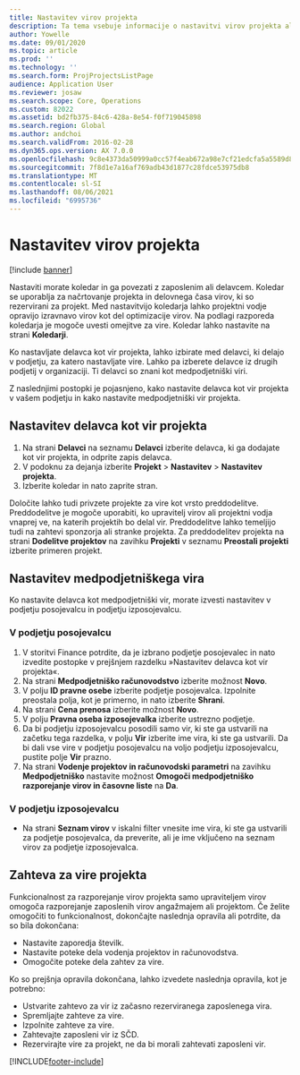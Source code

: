 ```yaml
---
title: Nastavitev virov projekta
description: Ta tema vsebuje informacije o nastavitvi virov projekta ali pošiljanju zahtev za vire projekta.
author: Yowelle
ms.date: 09/01/2020
ms.topic: article
ms.prod: ''
ms.technology: ''
ms.search.form: ProjProjectsListPage
audience: Application User
ms.reviewer: josaw
ms.search.scope: Core, Operations
ms.custom: 82022
ms.assetid: bd2fb375-84c6-428a-8e54-f0f719045898
ms.search.region: Global
ms.author: andchoi
ms.search.validFrom: 2016-02-28
ms.dyn365.ops.version: AX 7.0.0
ms.openlocfilehash: 9c8e4373da50999a0cc57f4eab672a98e7cf21edcfa5a5589d87691603a777de
ms.sourcegitcommit: 7f8d1e7a16af769adb43d1877c28fdce53975db8
ms.translationtype: MT
ms.contentlocale: sl-SI
ms.lasthandoff: 08/06/2021
ms.locfileid: "6995736"
---
```

# <a name="set-up-project-resources"></a>Nastavitev virov projekta

[!include [banner](../includes/banner.md)]

Nastaviti morate koledar in ga povezati z zaposlenim ali delavcem. Koledar se uporablja za načrtovanje projekta in delovnega časa virov, ki so rezervirani za projekt. Med nastavitvijo koledarja lahko projektni vodje opravijo izravnavo virov kot del optimizacije virov. Na podlagi razporeda koledarja je mogoče uvesti omejitve za vire. Koledar lahko nastavite na strani **Koledarji**.

Ko nastavljate delavca kot vir projekta, lahko izbirate med delavci, ki delajo v podjetju, za katero nastavljate vire. Lahko pa izberete delavce iz drugih podjetij v organizaciji. Ti delavci so znani kot medpodjetniški viri.

Z naslednjimi postopki je pojasnjeno, kako nastavite delavca kot vir projekta v vašem podjetju in kako nastavite medpodjetniški vir projekta.

## <a name="set-up-a-worker-as-a-project-resource"></a>Nastavitev delavca kot vir projekta

1. Na strani **Delavci** na seznamu **Delavci** izberite delavca, ki ga dodajate kot vir projekta, in odprite zapis delavca.
2. V podoknu za dejanja izberite **Projekt** &gt; **Nastavitev** &gt; **Nastavitev projekta**.
3. Izberite koledar in nato zaprite stran.

Določite lahko tudi privzete projekte za vire kot vrsto preddodelitve. Preddodelitve je mogoče uporabiti, ko upravitelj virov ali projektni vodja vnaprej ve, na katerih projektih bo delal vir. Preddodelitve lahko temeljijo tudi na zahtevi sponzorja ali stranke projekta. Za preddodelitev projekta na strani **Dodelitve projektov** na zavihku **Projekti** v seznamu **Preostali projekti** izberite primeren projekt.

## <a name="set-up-an-intercompany-resource"></a>Nastavitev medpodjetniškega vira

Ko nastavite delavca kot medpodjetniški vir, morate izvesti nastavitev v podjetju posojevalcu in podjetju izposojevalcu.

### <a name="in-the-lending-company"></a>V podjetju posojevalcu

1. V storitvi Finance potrdite, da je izbrano podjetje posojevalec in nato izvedite postopke v prejšnjem razdelku »Nastavitev delavca kot vir projekta«.
2. Na strani **Medpodjetniško računovodstvo** izberite možnost **Novo**.
3. V polju **ID pravne osebe** izberite podjetje posojevalca. Izpolnite preostala polja, kot je primerno, in nato izberite **Shrani**.
4. Na strani **Cena prenosa** izberite možnost **Novo**.
5. V polju **Pravna oseba izposojevalka** izberite ustrezno podjetje.
6. Da bi podjetju izposojevalcu posodili samo vir, ki ste ga ustvarili na začetku tega razdelka, v polju **Vir** izberite ime vira, ki ste ga ustvarili. Da bi dali vse vire v podjetju posojevalcu na voljo podjetju izposojevalcu, pustite polje **Vir** prazno.
7. Na strani **Vodenje projektov in računovodski parametri** na zavihku **Medpodjetniško** nastavite možnost **Omogoči medpodjetniško razporejanje virov in časovne liste** na **Da**.

### <a name="in-the-borrowing-company"></a>V podjetju izposojevalcu

- Na strani **Seznam virov** v iskalni filter vnesite ime vira, ki ste ga ustvarili za podjetje posojevalca, da preverite, ali je ime vključeno na seznam virov za podjetje izposojevalca.

## <a name="request-project-resources"></a>Zahteva za vire projekta
Funkcionalnost za razporejanje virov projekta samo upraviteljem virov omogoča razporejanje zaposlenih virov angažmajem ali projektom. Če želite omogočiti to funkcionalnost, dokončajte naslednja opravila ali potrdite, da so bila dokončana:

- Nastavite zaporedja številk.
- Nastavite poteke dela vodenja projektov in računovodstva.
- Omogočite poteke dela zahtev za vire.

Ko so prejšnja opravila dokončana, lahko izvedete naslednja opravila, kot je potrebno:

- Ustvarite zahtevo za vir iz začasno rezerviranega zaposlenega vira.
- Spremljajte zahteve za vire.
- Izpolnite zahteve za vire.
- Zahtevajte zaposleni vir iz SČD.
- Rezervirajte vire za projekt, ne da bi morali zahtevati zaposleni vir.


[!INCLUDE[footer-include](../includes/footer-banner.md)]
